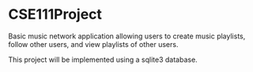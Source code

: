 # CSE111Project
Basic music network application allowing users to create music playlists, follow other users, and view playlists of other users.

This project will be implemented using a sqlite3 database.

